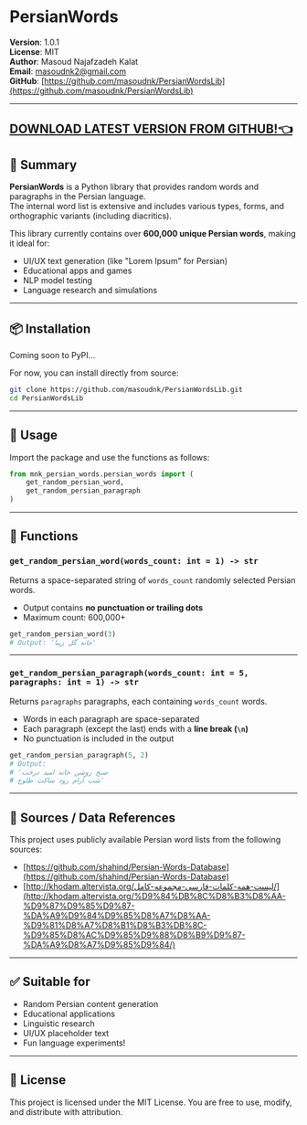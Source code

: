 
# PersianWords

**Version**: 1.0.1  
**License**: MIT  
**Author**: Masoud Najafzadeh Kalat  
**Email**: masoudnk2@gmail.com  
**GitHub**: [https://github.com/masoudnk/PersianWordsLib](https://github.com/masoudnk/PersianWordsLib)

---
**[DOWNLOAD LATEST VERSION FROM GITHUB!👈](https://github.com/masoudnk/PersianWordsLib)**
---

## 📝 Summary

**PersianWords** is a Python library that provides random words and paragraphs in the Persian language.  
The internal word list is extensive and includes various types, forms, and orthographic variants (including diacritics).

This library currently contains over **600,000 unique Persian words**, making it ideal for:

- UI/UX text generation (like "Lorem Ipsum" for Persian)
- Educational apps and games
- NLP model testing
- Language research and simulations

---

## 📦 Installation

Coming soon to PyPI...

For now, you can install directly from source:

```bash
git clone https://github.com/masoudnk/PersianWordsLib.git
cd PersianWordsLib
````

---

## 🔧 Usage

Import the package and use the functions as follows:

```python
from mnk_persian_words.persian_words import (
    get_random_persian_word,
    get_random_persian_paragraph
)
```

---

## 🧠 Functions

### `get_random_persian_word(words_count: int = 1) -> str`

Returns a space-separated string of `words_count` randomly selected Persian words.

* Output contains **no punctuation or trailing dots**
* Maximum count: 600,000+

```python
get_random_persian_word(3)
# Output: 'خانه گل زیبا'
```

---

### `get_random_persian_paragraph(words_count: int = 5, paragraphs: int = 1) -> str`

Returns `paragraphs` paragraphs, each containing `words_count` words.

* Words in each paragraph are space-separated
* Each paragraph (except the last) ends with a **line break (`\n`)**
* No punctuation is included in the output

```python
get_random_persian_paragraph(5, 2)
# Output:
# 'صبح روشن خانه امید درخت
# شب آرام رود ساکت طلوع'
```

---

## 🔗 Sources / Data References

This project uses publicly available Persian word lists from the following sources:

* [https://github.com/shahind/Persian-Words-Database](https://github.com/shahind/Persian-Words-Database)
* [http://khodam.altervista.org/لیست-همه-کلمات-فارسی-مجموعه-کامل/](http://khodam.altervista.org/%D9%84%DB%8C%D8%B3%D8%AA-%D9%87%D9%85%D9%87-%DA%A9%D9%84%D9%85%D8%A7%D8%AA-%D9%81%D8%A7%D8%B1%D8%B3%DB%8C-%D9%85%D8%AC%D9%85%D9%88%D8%B9%D9%87-%DA%A9%D8%A7%D9%85%D9%84/)

---

## ✅ Suitable for

* Random Persian content generation
* Educational applications
* Linguistic research
* UI/UX placeholder text
* Fun language experiments!

---

## 📌 License

This project is licensed under the MIT License.
You are free to use, modify, and distribute with attribution.

